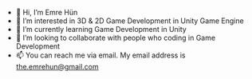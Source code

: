 - 👋 Hi, I’m Emre Hün 
- 👀 I’m interested in 3D & 2D Game Development in Unity Game Engine
- 🌱 I’m currently learning Game Development in Unity
- 💞️ I’m looking to collaborate with people who coding in Game Development
- 📫 You can reach me via email. My email address is the.emrehun@gmail.com

<!---
WhoMrNobody/WhoMrNobody is a ✨ special ✨ repository because its `README.md` (this file) appears on your GitHub profile.
You can click the Preview link to take a look at your changes.
--->
